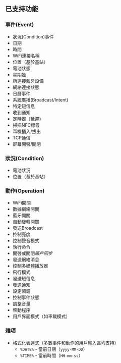 已支持功能
------
### 事件(Event)
* 狀況(Condition)事件
* 日期
* 時間
* WiFi連接名稱
* 位置（基於基站）
* 電池狀態
* 星期幾
* 所連接藍牙設備
* 網絡連接狀態
* 日曆事件
* 系統廣播(Broadcast/Intent)
* 特定短信息
* 收到通知
* 定時器（延遲）
* 掃描NFC標籤
* 耳機插入/拔出
* TCP通信
* 屏幕開啓/關閉

### 狀況(Condition)
* 電池狀況
* 位置（基於基站）

### 動作(Operation)
* WiFi開關
* 數據網絡開關
* 藍牙開關
* 自動旋轉開關
* 發送Broadcast
* 控制亮度
* 控制聲音模式
* 執行命令
* 開啓或關閉*賬戶同步*
* 發送網絡消息
* 控制多媒體播放器
* 飛行模式
* 發送短信息
* 發送通知
* 設定鬧鐘
* 控制事件狀態
* 調整音量
* 啓動程序
* 用戶界面模式（如車載模式）

### 雜項
* 格式化表達式（多數事件和動作的用戶輸入區均支持）
	* `%DATE%` - 當前日期（`yyyy-MM-DD`）
	* `%TIME%` - 當前時間（`HH-mm-ss`）


